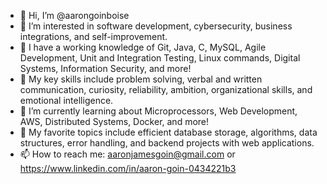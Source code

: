 - 👋 Hi, I’m @aarongoinboise
- 👀 I’m interested in software development, cybersecurity, business integrations, and self-improvement.
- 💪 I have a working knowledge of Git, Java, C, MySQL, Agile Development, Unit and Integration Testing, Linux commands, Digital Systems, Information Security, and more!
- 🤝 My key skills include problem solving, verbal and written communication, curiosity, reliability, ambition, organizational skills, and emotional intelligence.
- 🌱 I’m currently learning about Microprocessors, Web Development, AWS, Distributed Systems, Docker, and more!
- 💞️ My favorite topics include efficient database storage, algorithms, data structures, error handling, and backend projects with web applications. 
- 📫 How to reach me: aaronjamesgoin@gmail.com or https://www.linkedin.com/in/aaron-goin-0434221b3

<!---
aarongoinboise/aarongoinboise is a ✨ special ✨ repository because its `README.md` (this file) appears on your GitHub profile.
You can click the Preview link to take a look at your changes.
--->
